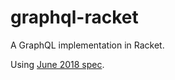 # graphql-racket
A GraphQL implementation in Racket.

Using [June 2018 spec](http://spec.graphql.org/June2018/).
